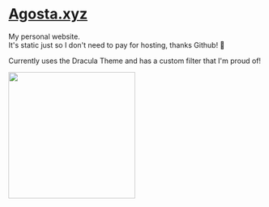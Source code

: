 # [Agosta.xyz](https://agosta.xyz)  

  
My personal website.  
It's static just so I don't need to pay for hosting, thanks Github! 🐙

Currently uses the Dracula Theme and has a custom filter that I'm proud of!
  
<img alt="" src="https://agosta.xyz/assets/images/social.png" height="250px">
